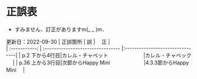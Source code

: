 # 正誤表
- すみません．訂正がありますm(_ _ )m．

更新日：2022-09-30 
|    正誤箇所     |                誤                 |　             正                |  
| :-----------:  | :-------------------------------- |:--------------------------------|
| p.2  下から4行目|カレル・チャペット　　　 　 　　      |カレル・チャペック    　           | 
| p.36 上から3行目|次節からHappy Mini　　　　 　　      |4.3.3節からHappy Mini　           | 


